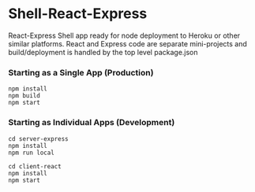 # Shell-React-Express

React-Express Shell app ready for node deployment to Heroku or other similar platforms.  React and Express code are separate mini-projects and build/deployment is handled by the top level package.json

### Starting as a Single App (Production)
```
npm install
npm build
npm start
```

### Starting as Individual Apps (Development)
```
cd server-express
npm install
npm run local

cd client-react
npm install
npm start
```
